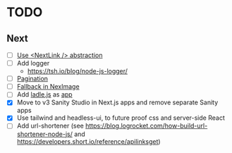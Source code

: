 # TODO

## Next

* [ ] [Use \<NextLink \/> abstraction](https://dnlytras.com/snippets/nextjs-link/)
* [ ] Add logger
  * https://tsh.io/blog/node-js-logger/
* [ ] [Pagination](https://vercel.com/templates/next.js/pagination-with-ssg)
* [ ] [Fallback in NexImage](https://vercel.com/templates/next.js/image-fallback)
* [ ] Add [ladle.js](https://ladle.dev/) as [app](https://github.com/ryokryok/ladle-tailwindcss-example/blob/main/package.json)
* [x] Move to v3 Sanity Studio in Next.js apps and remove separate Sanity apps
* [x] Use tailwind and headless-ui, to future proof css and server-side React
* [ ] Add url-shortener (see https://blog.logrocket.com/how-build-url-shortener-node-js/ and https://developers.short.io/reference/apilinksget)